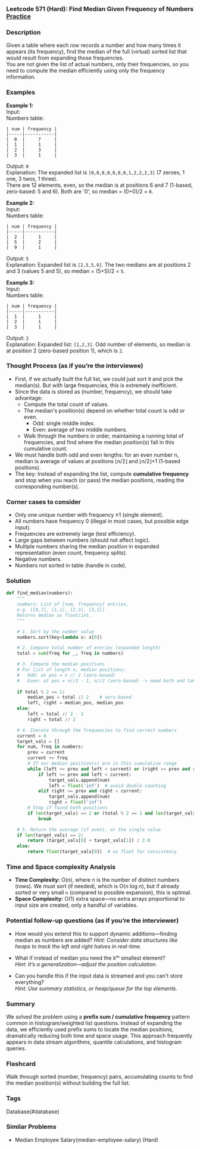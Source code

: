 ### Leetcode 571 (Hard): Find Median Given Frequency of Numbers [Practice](https://leetcode.com/problems/find-median-given-frequency-of-numbers)

### Description  
Given a table where each row records a number and how many times it appears (its frequency), find the median of the full (virtual) sorted list that would result from expanding those frequencies.  
You are not given the list of actual numbers, only their frequencies, so you need to compute the median efficiently using only the frequency information.

### Examples  

**Example 1:**  
Input:  
Numbers table:
```
| num | frequency |
|-----|-----------|
|  0  |     7     |
|  1  |     1     |
|  2  |     3     |
|  3  |     1     |
```
Output: `0`  
Explanation: The expanded list is `[0,0,0,0,0,0,0,1,2,2,2,3]` (7 zeroes, 1 one, 3 twos, 1 three).  
There are 12 elements, even, so the median is at positions 6 and 7 (1-based, zero-based: 5 and 6). Both are '0', so median = (0+0)/2 = `0`.


**Example 2:**  
Input:  
Numbers table:
```
| num | frequency |
|-----|-----------|
|  2  |     1     |
|  5  |     2     |
|  9  |     1     |
```
Output: `5`  
Explanation: Expanded list is `[2,5,5,9]`. The two medians are at positions 2 and 3 (values 5 and 5), so median = (5+5)/2 = `5`.


**Example 3:**  
Input:  
Numbers table:
```
| num | frequency |
|-----|-----------|
|  1  |     1     |
|  2  |     1     |
|  3  |     1     |
```
Output: `2`  
Explanation: Expanded list: `[1,2,3]`. Odd number of elements, so median is at position 2 (zero-based position 1), which is `2`.


### Thought Process (as if you’re the interviewee)  
- First, if we actually built the full list, we could just sort it and pick the median(s). But with large frequencies, this is extremely inefficient.
- Since the data is stored as (number, frequency), we should take advantage:
  - Compute the total count of values.
  - The median's position(s) depend on whether total count is odd or even.
    - Odd: single middle index.
    - Even: average of two middle numbers.
  - Walk through the numbers in order, maintaining a running total of frequencies, and find where the median position(s) fall in this cumulative count.
- We must handle both odd and even lengths: for an even number n, median is average of values at positions ⌊n/2⌋ and ⌊n/2⌋+1 (1-based positions).
- The key: Instead of expanding the list, compute **cumulative frequency** and stop when you reach (or pass) the median positions, reading the corresponding number(s).

### Corner cases to consider  
- Only one unique number with frequency ≥1 (single element).
- All numbers have frequency 0 (illegal in most cases, but possible edge input).
- Frequencies are extremely large (test efficiency).
- Large gaps between numbers (should not affect logic).
- Multiple numbers sharing the median position in expanded representation (even count, frequency splits).
- Negative numbers.
- Numbers not sorted in table (handle in code).

### Solution

```python
def find_median(numbers):
    """
    numbers: List of [num, frequency] entries, 
    e.g. [[0,7], [1,1], [2,3], [3,1]]
    Returns median as float/int.
    """

    # 1. Sort by the number value
    numbers.sort(key=lambda x: x[0])

    # 2. Compute total number of entries (expanded length)
    total = sum(freq for _, freq in numbers)

    # 3. Compute the median positions
    # For list of length n, median positions:
    #   Odd: at pos = n // 2 (zero-based)
    #   Even: at pos = n//2 - 1, n//2 (zero-based) -> need both and take avg
    
    if total % 2 == 1:
        median_pos = total // 2    # zero-based
        left, right = median_pos, median_pos
    else:
        left = total // 2 - 1
        right = total // 2

    # 4. Iterate through the frequencies to find correct numbers
    current = 0
    target_vals = []
    for num, freq in numbers:
        prev = current
        current += freq
        # If our median position(s) are in this cumulative range
        while (left >= prev and left < current) or (right >= prev and right < current):
            if left >= prev and left < current:
                target_vals.append(num)
                left = float('inf')  # avoid double counting
            elif right >= prev and right < current:
                target_vals.append(num)
                right = float('inf')
        # Stop if found both positions
        if len(target_vals) == 2 or (total % 2 == 1 and len(target_vals) == 1):
            break

    # 5. Return the average (if even), or the single value
    if len(target_vals) == 2:
        return (target_vals[0] + target_vals[1]) / 2.0
    else:
        return float(target_vals[0])  # as float for consistency

```

### Time and Space complexity Analysis  

- **Time Complexity:** O(n), where n is the number of distinct numbers (rows). We must sort (if needed), which is O(n log n), but if already sorted or very small `n` (compared to possible expansion), this is optimal.
- **Space Complexity:** O(1) extra space—no extra arrays proportional to input size are created, only a handful of variables.

### Potential follow-up questions (as if you’re the interviewer)  

- How would you extend this to support dynamic additions—finding median as numbers are added?
  *Hint: Consider data structures like heaps to track the left and right halves in real-time.*

- What if instead of median you need the kᵗʰ smallest element?  
  *Hint: It’s a generalization—adjust the position calculation.*

- Can you handle this if the input data is streamed and you can't store everything?  
  *Hint: Use summary statistics, or heap/queue for the top elements.*

### Summary
We solved the problem using a **prefix sum / cumulative frequency** pattern common in histogram/weighted list questions. Instead of expanding the data, we efficiently used prefix sums to locate the median positions, dramatically reducing both time and space usage. This approach frequently appears in data stream algorithms, quantile calculations, and histogram queries.


### Flashcard
Walk through sorted (number, frequency) pairs, accumulating counts to find the median position(s) without building the full list.

### Tags
Database(#database)

### Similar Problems
- Median Employee Salary(median-employee-salary) (Hard)